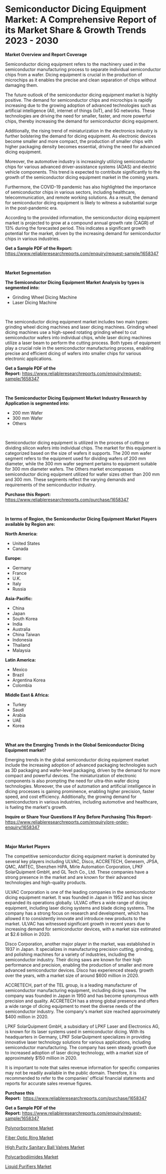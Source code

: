 <p><h1>Semiconductor Dicing Equipment Market: A Comprehensive Report of its Market Share & Growth Trends 2023 - 2030</h1></p><p><strong>Market Overview and Report Coverage</strong></p>
<p><p>Semiconductor dicing equipment refers to the machinery used in the semiconductor manufacturing process to separate individual semiconductor chips from a wafer. Dicing equipment is crucial in the production of microchips as it enables the precise and clean separation of chips without damaging them.</p><p>The future outlook of the semiconductor dicing equipment market is highly positive. The demand for semiconductor chips and microchips is rapidly increasing due to the growing adoption of advanced technologies such as artificial intelligence (AI), internet of things (IoT), and 5G networks. These technologies are driving the need for smaller, faster, and more powerful chips, thereby increasing the demand for semiconductor dicing equipment.</p><p>Additionally, the rising trend of miniaturization in the electronics industry is further bolstering the demand for dicing equipment. As electronic devices become smaller and more compact, the production of smaller chips with higher packaging density becomes essential, driving the need for advanced dicing equipment.</p><p>Moreover, the automotive industry is increasingly utilizing semiconductor chips for various advanced driver-assistance systems (ADAS) and electric vehicle components. This trend is expected to contribute significantly to the growth of the semiconductor dicing equipment market in the coming years.</p><p>Furthermore, the COVID-19 pandemic has also highlighted the importance of semiconductor chips in various sectors, including healthcare, telecommunication, and remote working solutions. As a result, the demand for semiconductor dicing equipment is likely to witness a substantial surge in the post-pandemic era.</p><p>According to the provided information, the semiconductor dicing equipment market is projected to grow at a compound annual growth rate (CAGR) of 13% during the forecasted period. This indicates a significant growth potential for the market, driven by the increasing demand for semiconductor chips in various industries.</p></p>
<p><strong>Get a Sample PDF of the Report:</strong> <a href="https://www.reliableresearchreports.com/enquiry/request-sample/1658347">https://www.reliableresearchreports.com/enquiry/request-sample/1658347</a></p>
<p>&nbsp;</p>
<p><strong>Market Segmentation</strong></p>
<p><strong>The Semiconductor Dicing Equipment Market Analysis by types is segmented into:</strong></p>
<p><ul><li>Grinding Wheel Dicing Machine</li><li>Laser Dicing Machine</li></ul></p>
<p>&nbsp;</p>
<p><p>The semiconductor dicing equipment market includes two main types: grinding wheel dicing machines and laser dicing machines. Grinding wheel dicing machines use a high-speed rotating grinding wheel to cut semiconductor wafers into individual chips, while laser dicing machines utilize a laser beam to perform the cutting process. Both types of equipment play a crucial role in the semiconductor manufacturing process, enabling precise and efficient dicing of wafers into smaller chips for various electronic applications.</p></p>
<p><strong>Get a Sample PDF of the Report:</strong>&nbsp;<a href="https://www.reliableresearchreports.com/enquiry/request-sample/1658347">https://www.reliableresearchreports.com/enquiry/request-sample/1658347</a></p>
<p>&nbsp;</p>
<p><strong>The Semiconductor Dicing Equipment Market Industry Research by Application is segmented into:</strong></p>
<p><ul><li>200 mm Wafer</li><li>300 mm Wafer</li><li>Others</li></ul></p>
<p>&nbsp;</p>
<p><p>Semiconductor dicing equipment is utilized in the process of cutting or dividing silicon wafers into individual chips. The market for this equipment is categorized based on the size of wafers it supports. The 200 mm wafer segment refers to the equipment used for dividing wafers of 200 mm diameter, while the 300 mm wafer segment pertains to equipment suitable for 300 mm diameter wafers. The Others market encompasses semiconductor dicing equipment utilized for wafer sizes other than 200 mm and 300 mm. These segments reflect the varying demands and requirements of the semiconductor industry.</p></p>
<p><strong>Purchase this Report:</strong>&nbsp; <a href="https://www.reliableresearchreports.com/purchase/1658347">https://www.reliableresearchreports.com/purchase/1658347</a></p>
<p>&nbsp;</p>
<p><strong>In terms of Region, the Semiconductor Dicing Equipment Market Players available by Region are:</strong></p>
<p>
    <p> <strong> North America: </strong>
        <ul>
            <li>United States</li>
            <li>Canada</li>
        </ul>
        </p> 
    <p> <strong> Europe: </strong>
        <ul>
            <li>Germany</li>
            <li>France</li>
            <li>U.K.</li>
            <li>Italy</li>
            <li>Russia</li>
        </ul>
        </p> 
    <p> <strong> Asia-Pacific: </strong>
        <ul>
            <li>China</li>
            <li>Japan</li>
            <li>South Korea</li>
            <li>India</li>
            <li>Australia</li>
            <li>China Taiwan</li>
            <li>Indonesia</li>
            <li>Thailand</li>
            <li>Malaysia</li>
        </ul>
        </p> 
    <p> <strong> Latin America: </strong>
        <ul>
            <li>Mexico</li>
            <li>Brazil</li>
            <li>Argentina Korea</li>
            <li>Colombia</li>
        </ul>
        </p> 
    <p> <strong> Middle East & Africa: </strong>
        <ul>
            <li>Turkey</li>
            <li>Saudi</li>
            <li>Arabia</li>
            <li>UAE</li>
            <li>Korea</li>
        </ul>
    </p>
    </p>
<p>&nbsp;</p>
<p><strong>What are the Emerging Trends in the Global Semiconductor Dicing Equipment market?</strong></p>
<p><p>Emerging trends in the global semiconductor dicing equipment market include the increasing adoption of advanced packaging technologies such as 3D packaging and wafer-level packaging, driven by the demand for more compact and powerful devices. The miniaturization of electronic components is also prompting the need for ultra-thin wafer dicing technologies. Moreover, the use of automation and artificial intelligence in dicing processes is gaining prominence, enabling higher precision, faster speed, and cost efficiency. Additionally, the growing demand for semiconductors in various industries, including automotive and healthcare, is fueling the market's growth.</p></p>
<p><strong>Inquire or Share Your Questions If Any Before Purchasing This Report</strong>- <a href="https://www.reliableresearchreports.com/enquiry/pre-order-enquiry/1658347">https://www.reliableresearchreports.com/enquiry/pre-order-enquiry/1658347</a></p>
<p>&nbsp;</p>
<p><strong>Major Market Players</strong></p>
<p><p>The competitive semiconductor dicing equipment market is dominated by several key players including ULVAC, Disco, ACCRETECH, Genesem, JPSA, QMC, AMTEC, Shenzhen HiPA, Mirle Automation Corporation, LPKF SolarQuipment GmbH, and GL Tech Co., Ltd. These companies have a strong presence in the market and are known for their advanced technologies and high-quality products.</p><p>ULVAC Corporation is one of the leading companies in the semiconductor dicing equipment market. It was founded in Japan in 1952 and has since expanded its operations globally. ULVAC offers a wide range of dicing equipment, including laser dicing systems and blade dicing systems. The company has a strong focus on research and development, which has allowed it to consistently innovate and introduce new products to the market. ULVAC has witnessed significant growth in recent years due to increasing demand for semiconductor devices, with a market size estimated at $2.6 billion in 2020.</p><p>Disco Corporation, another major player in the market, was established in 1937 in Japan. It specializes in manufacturing precision cutting, grinding, and polishing machines for a variety of industries, including the semiconductor industry. Their dicing saws are known for their high performance and precision, enabling the production of smaller and more advanced semiconductor devices. Disco has experienced steady growth over the years, with a market size of around $600 million in 2020.</p><p>ACCRETECH, part of the TEL group, is a leading manufacturer of semiconductor manufacturing equipment, including dicing saws. The company was founded in Japan in 1950 and has become synonymous with precision and quality. ACCRETECH has a strong global presence and offers a wide range of dicing equipment to meet the diverse needs of the semiconductor industry. The company's market size reached approximately $400 million in 2020.</p><p>LPKF SolarQuipment GmbH, a subsidiary of LPKF Laser and Electronics AG, is known for its laser systems used in semiconductor dicing. With its headquarters in Germany, LPKF SolarQuipment specializes in providing innovative laser technology solutions for various applications, including semiconductor manufacturing. The company has seen steady growth due to increased adoption of laser dicing technology, with a market size of approximately $150 million in 2020.</p><p>It is important to note that sales revenue information for specific companies may not be readily available in the public domain. Therefore, it is recommended to refer to the companies' official financial statements and reports for accurate sales revenue figures.</p></p>
<p><strong>Purchase this Report:</strong>&nbsp;&nbsp;<a href="https://www.reliableresearchreports.com/purchase/1658347">https://www.reliableresearchreports.com/purchase/1658347</a></p>
<p></p>
<p><strong>Get a Sample PDF of the Report:</strong>&nbsp;<a href="https://www.reliableresearchreports.com/enquiry/request-sample/1658347">https://www.reliableresearchreports.com/enquiry/request-sample/1658347</a></p>
<p><p><a href="https://medium.com/@caligoldner/polynorbornene-market-size-growth-forecast-2023-2030-ee3401eed029">Polynorbornene Market</a></p><p><a href="https://www.linkedin.com/pulse/fiber-optic-ring-market-challenges-opportunities-growth-mtf9e/">Fiber Optic Ring Market</a></p><p><a href="https://github.com/mabutironaldo/Market-Research-Report-List-1/blob/main/high-purity-sanitary-ball-valves-market.md">High Purity Sanitary Ball Valves Market</a></p><p><a href="https://medium.com/@mariliehowe/polycarbodiimides-market-size-growth-forecast-2023-2030-700126edee1a">Polycarbodiimides Market</a></p><p><a href="https://github.com/lbird53714/Market-Research-Report-List-1/blob/main/liquid-purifiers-market.md">Liquid Purifiers Market</a></p></p>